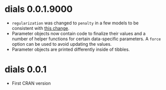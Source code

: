 # dials 0.0.1.9000

* `regularization` was changed to `penalty` in a few models to be consistent with [this change](tidymodels/model-implementation-principles@08d3afd). 
* Parameter objects now contain code to finalize their values and a number of helper functions for certain data-specific parameters. A `force` option can be used to avoid updating the values.  
* Parameter objects are printed differently inside of tibbles. 

# dials 0.0.1

* First CRAN version
